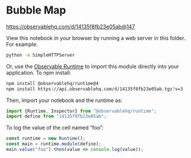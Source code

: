# Bubble Map

https://observablehq.com/d/14135f8fb23e05ab@147

View this notebook in your browser by running a web server in this folder. For
example:

~~~sh
python -m SimpleHTTPServer
~~~

Or, use the [Observable Runtime](https://github.com/observablehq/runtime) to
import this module directly into your application. To npm install:

~~~sh
npm install @observablehq/runtime@4
npm install https://api.observablehq.com/d/14135f8fb23e05ab.tgz?v=3
~~~

Then, import your notebook and the runtime as:

~~~js
import {Runtime, Inspector} from "@observablehq/runtime";
import define from "14135f8fb23e05ab";
~~~

To log the value of the cell named “foo”:

~~~js
const runtime = new Runtime();
const main = runtime.module(define);
main.value("foo").then(value => console.log(value));
~~~
